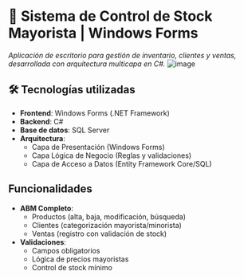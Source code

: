 # 🛒 Sistema de Control de Stock Mayorista | Windows Forms

*Aplicación de escritorio para gestión de inventario, clientes y ventas, desarrollada con arquitectura multicapa en C#.*
![image](https://github.com/user-attachments/assets/9c82b50a-26a2-4ccb-b5bc-d19374f19b85)

## 🛠 Tecnologías utilizadas
- **Frontend**: Windows Forms (.NET Framework)
- **Backend**: C# 
- **Base de datos**: SQL Server
- **Arquitectura**: 
  - Capa de Presentación (Windows Forms)
  - Capa Lógica de Negocio (Reglas y validaciones)
  - Capa de Acceso a Datos (Entity Framework Core/SQL)


##  Funcionalidades
- **ABM Completo**:
  - Productos (alta, baja, modificación, búsqueda)
  - Clientes (categorización mayorista/minorista)
  - Ventas (registro con validación de stock)
- **Validaciones**:
  - Campos obligatorios
  - Lógica de precios mayoristas
  - Control de stock mínimo



